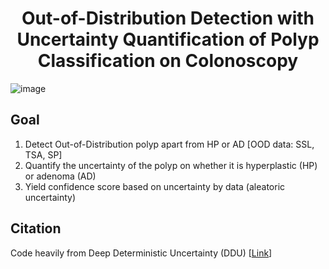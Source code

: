 <h1 align="center">Out-of-Distribution Detection with Uncertainty Quantification of Polyp Classification on Colonoscopy</h1>

![image](https://github.com/sehyunpark99/Colon-OOD-Uncertainty/assets/37622900/6ee06c93-f48f-4007-8545-d991b4cc37a6)

## Goal
1) Detect Out-of-Distribution polyp apart from HP or AD [OOD data: SSL, TSA, SP] 
2) Quantify the uncertainty of the polyp on whether it is hyperplastic (HP) or adenoma (AD)
3) Yield confidence score based on uncertainty by data (aleatoric uncertainty)


## Citation
Code heavily from Deep Deterministic Uncertainty (DDU) [[Link](https://github.com/omegafragger/DDU)]
